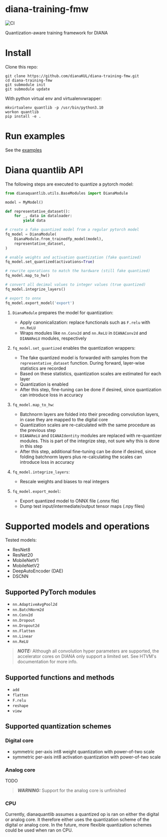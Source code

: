 # diana-training-fmw

![CI](https://github.com/KULeuven-MICAS/diana-quantlib/actions/workflows/ci.yml/badge.svg)

Quantization-aware training framework for DIANA

# Install

Clone this repo:

```
git clone https://github.com/dianaKUL/diana-training-fmw.git
cd diana-training-fmw
git submodule init
git submodule update
```

With python virtual env and virtualenvwrapper:

```
mkvirtualenv quantlib -p /usr/bin/python3.10
workon quantlib
pip install -e .
```

# Run examples

See the [examples](examples/README.md)

# Diana quantlib API

The following steps are executed to quantize a pytorch model:

```python
from dianaquantlib.utils.BaseModules import DianaModule

model = MyModel()

def representative_dataset():
    for _, data in dataloader:
        yield data

# create a fake quantized model from a regular pytorch model
fq_model = DianaModule(
    DianaModule.from_trainedfp_model(model),
    representative_dataset,
)

# enable weights and activation quantization (fake quantized)
fq_model.set_quantized(activations=True)

# rewrite operations to match the hardware (still fake quantized)
fq_model.map_to_hw()

# convert all decimal values to integer values (true quantized)
fq_model.integrize_layers()

# export to onnx
fq_model.export_model('export')
```

1. `DianaModule` prepares the model for quantization:
    * Apply canonicalization: replace functionals such as `F.relu` with `nn.ReLU`
    * Wraps modules like `nn.Conv2d` and `nn.ReLU` in `DIANAConv2d` and `DIANAReLU` modules, respectively

2. `fq_model.set_quantized` enables the quantization wrappers:
    * The fake quantized model is forwarded with samples from the `representative_dataset` function. During forward, layer-wise statistics are recorded
    * Based on these statistics, quantization scales are estimated for each layer
    * Quantization is enabled
    * After this step, fine-tuning can be done if desired, since quantization can introduce loss in accuracy

3. `fq_model.map_to_hw`:
    * Batchnorm layers are folded into their preceding convolution layers, in case they are mapped to the digital core
    * Quantization scales are re-calculated with the same procedure as the previous step
    * `DIANAReLU` and `DIANAIdentity` modules are replaced with re-quantizer modules. This is part of the integrize step, not sure why this is done in this step
    * After this step, additional fine-tuning can be done if desired, since folding batchnorm layers plus re-calculating the scales can introduce loss in accuracy

4. `fq_model.integrize_layers`:
    * Rescale weights and biases to real integers

5. `fq_model.export_model`:
    * Export quantized model to ONNX file (.onnx file)
    * Dump test input/intermediate/output tensor maps (.npy files)


# Supported models and operations

Tested models:

* ResNet8
* ResNet20
* MobileNetV1
* MobileNetV2
* DeepAutoEncoder (DAE)
* DSCNN

## Supported PyTorch modules

* `nn.AdaptiveAvgPool2d`
* `nn.BatchNorm2d`
* `nn.Conv2d`
* `nn.Dropout`
* `nn.Dropout2d`
* `nn.Flatten`
* `nn.Linear`
* `nn.ReLU`

> **_NOTE:_** Although all convolution hyper parameters are supported, the accelerator cores on DIANA only support a limited set. See HTVM's documentation for more info.

## Supported functions and methods

* `add`
* `flatten`
* `F.relu`
* `reshape`
* `view`

## Supported quantization schemes

### Digital core

* symmetric per-axis int8 weight quantization with power-of-two scale
* symmetric per-axis int8 activation quantization with power-of-two scale

### Analog core

TODO

> **_WARNING:_** Support for the analog core is unfinished

### CPU

Currently, dianaquantlib assumes a quantized op is ran on either the digital or analog core. It therefore either uses the quantization scheme of the digital or analog core.
In the future, more flexible quantization schemes could be used when ran on CPU.
